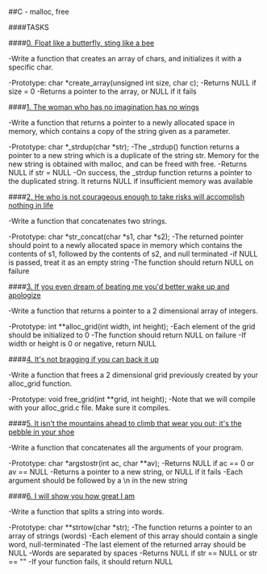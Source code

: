 ##C - malloc, free

####TASKS

####[0. Float like a butterfly, sting like a bee](0-create_array.c)

-Write a function that creates an array of chars, and initializes it with a specific char.

-Prototype: char *create_array(unsigned int size, char c);
-Returns NULL if size = 0
-Returns a pointer to the array, or NULL if it fails

####[1. The woman who has no imagination has no wings](1-strdup.c)

-Write a function that returns a pointer to a newly allocated space in memory,
 which contains a copy of the string given as a parameter.

-Prototype: char *_strdup(char *str);
-The _strdup() function returns a pointer to a new string which is a duplicate of the string str.
 Memory for the new string is obtained with malloc, and can be freed with free.
-Returns NULL if str = NULL
-On success, the _strdup function returns a pointer to the duplicated string.
 It returns NULL if insufficient memory was available

####[2. He who is not courageous enough to take risks will accomplish nothing in life](2-str_concat.c)

-Write a function that concatenates two strings.

-Prototype: char *str_concat(char *s1, char *s2);
-The returned pointer should point to a newly allocated space in memory which contains the contents of s1,
 followed by the contents of s2, and null terminated
-if NULL is passed, treat it as an empty string
-The function should return NULL on failure

####[3. If you even dream of beating me you'd better wake up and apologize](3-alloc_grid.c)

-Write a function that returns a pointer to a 2 dimensional array of integers.

-Prototype: int **alloc_grid(int width, int height);
-Each element of the grid should be initialized to 0
-The function should return NULL on failure
-If width or height is 0 or negative, return NULL

####[4. It's not bragging if you can back it up](4-free_grid.c)

-Write a function that frees a 2 dimensional grid previously created by your alloc_grid function.

-Prototype: void free_grid(int **grid, int height);
-Note that we will compile with your alloc_grid.c file. Make sure it compiles.

####[5. It isn't the mountains ahead to climb that wear you out; it's the pebble in your shoe](100-argstostr.c)

-Write a function that concatenates all the arguments of your program.

-Prototype: char *argstostr(int ac, char **av);
-Returns NULL if ac == 0 or av == NULL
-Returns a pointer to a new string, or NULL if it fails
-Each argument should be followed by a \n in the new string

####[6. I will show you how great I am](101-strtow.c)

-Write a function that splits a string into words.

-Prototype: char **strtow(char *str);
-The function returns a pointer to an array of strings (words)
-Each element of this array should contain a single word, null-terminated
-The last element of the returned array should be NULL
-Words are separated by spaces
-Returns NULL if str == NULL or str == ""
-If your function fails, it should return NULL

